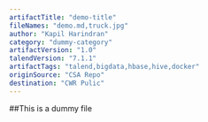 ```yaml
---
artifactTitle: "demo-title"
fileNames: "demo.md,truck.jpg"
author: "Kapil Harindran"
category: "dummy-category"
artifactVersion: "1.0"
talendVersion: "7.1.1"
artifactTags: "talend,bigdata,hbase,hive,docker"
originSource: "CSA Repo"
destination: "CWR Pulic"
---
```


##This is a dummy file